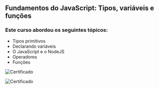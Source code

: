 ## Fundamentos do JavaScript: Tipos, variáveis e funções

### Este curso abordou os seguintes tópicos:

- Tipos primitivos
- Declarando variáveis
- O JavaScript e o NodeJS
- Operadores
- Funções

![Certificado](https://github.com/developer-fernanda/fundamentosDoJavaScript-modulo1/blob/master/Certificado.png)

![Certificado](https://github.com/developer-fernanda/fundamentosDoJavaScript-modulo1/blob/master/Certificado%20Formal.png)
